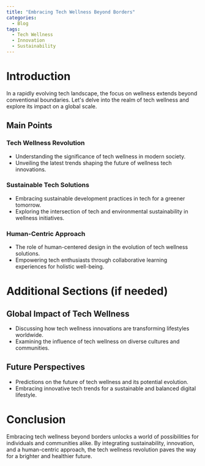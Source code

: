 ```yaml
---
title: "Embracing Tech Wellness Beyond Borders"
categories:
  - Blog
tags:
  - Tech Wellness
  - Innovation
  - Sustainability
---
```


# Introduction
In a rapidly evolving tech landscape, the focus on wellness extends beyond conventional boundaries. Let's delve into the realm of tech wellness and explore its impact on a global scale.

## Main Points
### Tech Wellness Revolution
- Understanding the significance of tech wellness in modern society.
- Unveiling the latest trends shaping the future of wellness tech innovations.

### Sustainable Tech Solutions
- Embracing sustainable development practices in tech for a greener tomorrow.
- Exploring the intersection of tech and environmental sustainability in wellness initiatives.

### Human-Centric Approach
- The role of human-centered design in the evolution of tech wellness solutions.
- Empowering tech enthusiasts through collaborative learning experiences for holistic well-being.

# Additional Sections (if needed)
## Global Impact of Tech Wellness
- Discussing how tech wellness innovations are transforming lifestyles worldwide.
- Examining the influence of tech wellness on diverse cultures and communities.

## Future Perspectives
- Predictions on the future of tech wellness and its potential evolution.
- Embracing innovative tech trends for a sustainable and balanced digital lifestyle.

# Conclusion
Embracing tech wellness beyond borders unlocks a world of possibilities for individuals and communities alike. By integrating sustainability, innovation, and a human-centric approach, the tech wellness revolution paves the way for a brighter and healthier future.